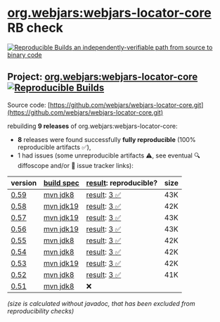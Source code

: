 [org.webjars:webjars-locator-core](https://central.sonatype.com/artifact/org.webjars/webjars-locator-core/versions) RB check
=======

[![Reproducible Builds](https://reproducible-builds.org/images/logos/rb.svg) an independently-verifiable path from source to binary code](https://reproducible-builds.org/)

## Project: [org.webjars:webjars-locator-core](https://central.sonatype.com/artifact/org.webjars/webjars-locator-core/versions) [![Reproducible Builds](https://img.shields.io/endpoint?url=https://raw.githubusercontent.com/jvm-repo-rebuild/reproducible-central/master/content/org/webjars/webjars-locator-core/badge.json)](https://github.com/jvm-repo-rebuild/reproducible-central/blob/master/content/org/webjars/webjars-locator-core/README.md)

Source code: [https://github.com/webjars/webjars-locator-core.git](https://github.com/webjars/webjars-locator-core.git)

rebuilding **9 releases** of org.webjars:webjars-locator-core:
- **8** releases were found successfully **fully reproducible** (100% reproducible artifacts :white_check_mark:),
- 1 had issues (some unreproducible artifacts :warning:, see eventual :mag: diffoscope and/or :memo: issue tracker links):

| version | [build spec](/BUILDSPEC.md) | [result](https://reproducible-builds.org/docs/jvm/): reproducible? | size |
| -- | --------- | ------ | -- |
| [0.59](https://central.sonatype.com/artifact/org.webjars/webjars-locator-core/0.59/pom) | [mvn jdk8](webjars-locator-core-0.59.buildspec) | [result](webjars-locator-core-0.59.buildinfo): [3 :white_check_mark: ](webjars-locator-core-0.59.buildcompare) | 43K |
| [0.58](https://central.sonatype.com/artifact/org.webjars/webjars-locator-core/0.58/pom) | [mvn jdk19](webjars-locator-core-0.58.buildspec) | [result](webjars-locator-core-0.58.buildinfo): [3 :white_check_mark: ](webjars-locator-core-0.58.buildcompare) | 42K |
| [0.57](https://central.sonatype.com/artifact/org.webjars/webjars-locator-core/0.57/pom) | [mvn jdk19](webjars-locator-core-0.57.buildspec) | [result](webjars-locator-core-0.57.buildinfo): [3 :white_check_mark: ](webjars-locator-core-0.57.buildcompare) | 43K |
| [0.56](https://central.sonatype.com/artifact/org.webjars/webjars-locator-core/0.56/pom) | [mvn jdk19](webjars-locator-core-0.56.buildspec) | [result](webjars-locator-core-0.56.buildinfo): [3 :white_check_mark: ](webjars-locator-core-0.56.buildcompare) | 43K |
| [0.55](https://central.sonatype.com/artifact/org.webjars/webjars-locator-core/0.55/pom) | [mvn jdk8](webjars-locator-core-0.55.buildspec) | [result](webjars-locator-core-0.55.buildinfo): [3 :white_check_mark: ](webjars-locator-core-0.55.buildcompare) | 42K |
| [0.54](https://central.sonatype.com/artifact/org.webjars/webjars-locator-core/0.54/pom) | [mvn jdk8](webjars-locator-core-0.54.buildspec) | [result](webjars-locator-core-0.54.buildinfo): [3 :white_check_mark: ](webjars-locator-core-0.54.buildcompare) | 42K |
| [0.53](https://central.sonatype.com/artifact/org.webjars/webjars-locator-core/0.53/pom) | [mvn jdk19](webjars-locator-core-0.53.buildspec) | [result](webjars-locator-core-0.53.buildinfo): [3 :white_check_mark: ](webjars-locator-core-0.53.buildcompare) | 42K |
| [0.52](https://central.sonatype.com/artifact/org.webjars/webjars-locator-core/0.52/pom) | [mvn jdk8](webjars-locator-core-0.52.buildspec) | [result](webjars-locator-core-0.52.buildinfo): [3 :white_check_mark: ](webjars-locator-core-0.52.buildcompare) | 41K |
| [0.51](https://central.sonatype.com/artifact/org.webjars/webjars-locator-core/0.51/pom) | [mvn jdk8](webjars-locator-core-0.51.buildspec) | :x: | |

<i>(size is calculated without javadoc, that has been excluded from reproducibility checks)</i>
